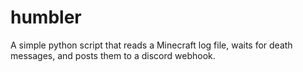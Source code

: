 # humbler
A simple python script that reads a Minecraft log file, waits for death messages, and posts them to a discord webhook.
